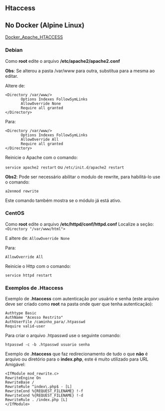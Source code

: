 ## Htaccess

## No Docker (Alpine Linux)
[Docker_Apache_HTACCESS](https://github.com/paulo-correia/Docker_Apache_Htaccess)

### Debian
Como **root** edite o arquivo **/etc/apache2/apache2.conf**

**Obs**: Se alterou a pasta /var/www para outra, substitua para a mesma ao editar.

Altere de:

```
<Directory /var/www/>
       Options Indexes FollowSymLinks
       AllowOverride None
       Require all granted
</Directory>
```

Para:
```
<Directory /var/www/>
       Options Indexes FollowSymLinks
       AllowOverride All
       Require all granted
</Directory>
```

Reinicie o Apache com o comando:

`service apache2 restart`
ou
`/etc/init.d/apache2 restart`

**Obs2**: Pode ser necessário abilitar o modulo de rewrite, para habilitá-lo use o comando:

`a2enmod rewrite`

Este comando também mostra se o módulo já está ativo.

### CentOS

Como **root** edite o arquivo **/etc/httpd/conf/httpd.conf**
Localize a seção: `<Directory "/var/www/html">`

E altere de:
`AllowOverride None`

Para:

`AllowOverride All`

Reinicie o Http com o comando:

`service httpd restart`

### Exemplos de .Htaccess

Exemplo de **.htaccess** com autenticação por usuário e senha (este arquivo deve ser criado como **root** na pasta onde quer que tenha autenticação):
```
Authtype Basic
AuthName "Acesso Restrito"
AuthUserFile /caminho_para/.htpasswd
Require valid-user
```

Para criar o arquivo .htpasswd use o seguinte comando:

`htpasswd -c -b .htpasswd usuario senha`

Exemplo de **.htaccess** que faz redirecionamento de tudo o que **não** é arquivo ou diretório para o **index.php**, este é muito utilizado para URL Amigável:
```
<IfModule mod_rewrite.c>
RewriteEngine On
RewriteBase /
RewriteRule ^index\.php$ - [L]
RewriteCond %{REQUEST_FILENAME} !-f
RewriteCond %{REQUEST_FILENAME} !-d
RewriteRule . /index.php [L]
</IfModule>
```
